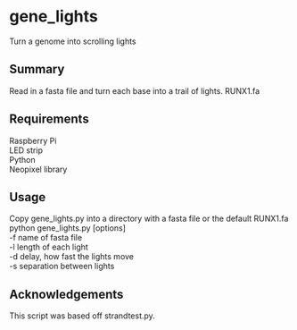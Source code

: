 # gene_lights
Turn a genome into scrolling lights

## Summary
Read in a fasta file and turn each base into a trail of lights.
RUNX1.fa  



## Requirements
Raspberry Pi  
LED strip  
Python  
Neopixel library  

## Usage
Copy gene_lights.py into a directory with a fasta file or the default RUNX1.fa
python gene_lights.py [options]  
-f name of fasta file  
-l length of each light  
-d delay, how fast the lights move  
-s separation between lights  

## Acknowledgements
This script was based off strandtest.py.
